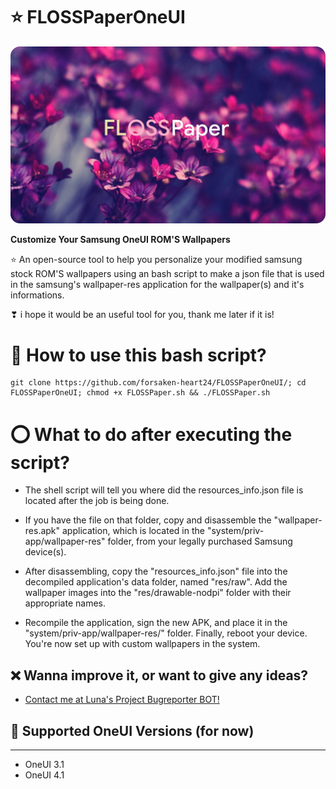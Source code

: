 # ⭐ FLOSSPaperOneUI

![flosspaper-banner](https://github.com/forsaken-heart24/i_dont_want_to_be_an_weirdo/blob/main/banner_images/FLOSSPaper_rounded_final.png?raw=true)

**Customize Your Samsung OneUI ROM'S Wallpapers**

⭐️ An open-source tool to help you personalize your modified samsung stock ROM'S wallpapers using an 
bash script to make a json file that is used in the samsung's wallpaper-res application
for the wallpaper(s) and it's informations.

❣ i hope it would be an useful tool for you, thank me later if it is!

# 🔆 How to use this bash script?
```
git clone https://github.com/forsaken-heart24/FLOSSPaperOneUI/; cd FLOSSPaperOneUI; chmod +x FLOSSPaper.sh && ./FLOSSPaper.sh
```

# ⭕ What to do after executing the script?
* The shell script will tell you where did the resources_info.json file is located after the job is being done.

* If you have the file on that folder, copy and disassemble the "wallpaper-res.apk" application, which is located in the "system/priv-app/wallpaper-res" folder, from your legally purchased Samsung device(s).

* After disassembling, copy the "resources_info.json" file into the decompiled application's data folder, named "res/raw". Add the wallpaper images into the "res/drawable-nodpi" folder with their appropriate names.

* Recompile the application, sign the new APK, and place it in the "system/priv-app/wallpaper-res/" folder. Finally, reboot your device. You're now set up with custom wallpapers in the system.

## ❌ Wanna improve it, or want to give any ideas?
* [Contact me at Luna's Project Bugreporter BOT!](https://t.me/luna_project_bugreporter_bot)
 
## 🛑 Supported OneUI Versions (for now)
-------------------

* OneUI 3.1
* OneUI 4.1
